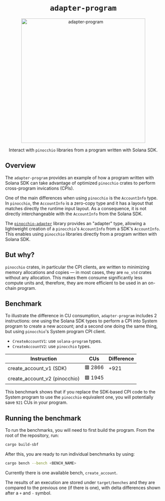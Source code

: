 <h1 align="center">
  <code>adapter-program</code>
</h1>
<p align="center">
  <img width="400" alt="adapter-program" src="https://github.com/user-attachments/assets/c462d64f-2c92-41d7-b574-1967df69c40e" />
</p>
<p align="center">
  Interact with <code>pinocchio</code> libraries from a program written with Solana SDK.
</p>

## Overview

The `adapter-program` provides an example of how a program written with Solana SDK can take advantage of optimized `pinocchio` crates to perform cross-program invications (CPIs).

One of the main differences when using `pinocchio` is the `AccountInfo` type. In `pinocchio`, the `AccountInfo` is a zero-copy type and it has a layout that matches directly the runtime input layout. As a consequence, it is not directly interchangeable with the `AccountInfo` from the Solana SDK. 

The [`pinocchio-adapter`](https://github.com/anza-xyz/pinocchio/tree/febo/adapter/sdk/adapter) library provides an "adapter" type, allowing a lightweight creation of a `pinocchio`'s `AccountInfo` from a SDK's `AccountInfo`. This enables using `pinocchio` libraries directly from a program written with Solana SDK.

## But why?

`pinocchio` crates, in particular the CPI clients, are written to minimizing memory allocations and copies &mdash; in most cases, they are `no_std` crates without any allocation. This makes them consume significantly less compute units and, therefore, they are more efficient to be used in an on-chain program.

## Benchmark

To illustrate the difference in CU consumption, `adapter-program` includes 2 instructions: one using the Solana SDK types to perform a CPI into System program to create a new account; and a second one doing the same thing, but using `pinocchio`'s System program CPI client.

* `CreateAccountV1`: use `solana-program` types.
* `CreateAccountV2`: use `pinocchio` types.

| Instruction                   | CUs     | Difference |
|-------------------------------|---------|------------|
| create_account_v1 (SDK)       | 🟥 2866 | +921       |
| create_account_v2 (pinocchio) | 🟩 1945 |            |

This benchmark shows that if you replace the SDK-based CPI code to the System program to use the `pinocchio` equivalent one, you will potentially save `921` CUs in your program.

## Running the benchmark

To run the benchmarks, you will need to first build the program. From the root of the repository, run:

```bash
cargo build-sbf
```

After this, you are ready to run individual benchmarks by using:

```bash
cargo bench --bench <BENCH_NAME>
```

Currently there is one available bench, `create_account`.

The results of an execution are stored under `target/benches` and they are compared to the previous one (if there is one), with delta differences shown after a `+` and `-` symbol.

